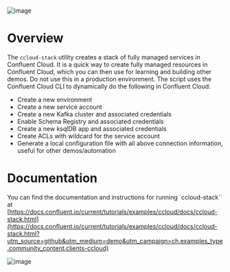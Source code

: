 ![image](../../images/confluent-logo-300-2.png)

# Overview
  
The `ccloud-stack` utility creates a stack of fully managed services in Confluent Cloud.
It is a quick way to create fully managed resources in Confluent Cloud, which you can then use for learning and building other demos.
Do not use this in a production environment.
The script uses the Confluent Cloud CLI to dynamically do the following in Confluent Cloud:

* Create a new environment
* Create a new service account
* Create a new Kafka cluster and associated credentials
* Enable Schema Registry and associated credentials
* Create a new ksqlDB app and associated credentials
* Create ACLs with wildcard for the service account
* Generate a local configuration file with all above connection information, useful for other demos/automation


# Documentation

You can find the documentation and instructions for running `ccloud-stack`` at [https://docs.confluent.io/current/tutorials/examples/ccloud/docs/ccloud-stack.html](https://docs.confluent.io/current/tutorials/examples/ccloud/docs/ccloud-stack.html?utm_source=github&utm_medium=demo&utm_campaign=ch.examples_type.community_content.clients-ccloud)

![image](docs/images/ccloud-stack.png)
